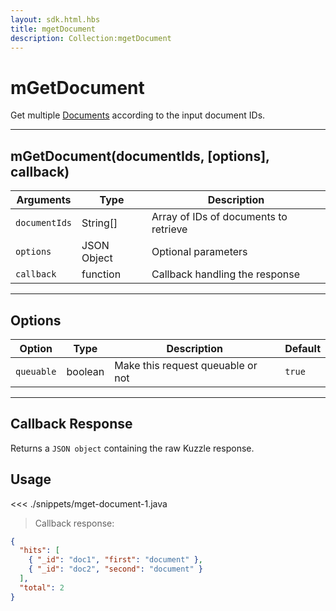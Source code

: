 ```yaml
---
layout: sdk.html.hbs
title: mgetDocument
description: Collection:mgetDocument
---
```


# mGetDocument

Get multiple [Documents](/sdk/android/3/controllers/document/) according to the input document IDs.

---

## mGetDocument(documentIds, [options], callback)

| Arguments     | Type        | Description                           |
| ------------- | ----------- | ------------------------------------- |
| `documentIds` | String[]    | Array of IDs of documents to retrieve |
| `options`     | JSON Object | Optional parameters                   |
| `callback`    | function    | Callback handling the response        |

---

## Options

| Option     | Type    | Description                       | Default |
| ---------- | ------- | --------------------------------- | ------- |
| `queuable` | boolean | Make this request queuable or not | `true`  |

---

## Callback Response

Returns a `JSON object` containing the raw Kuzzle response.

## Usage

<<< ./snippets/mget-document-1.java

> Callback response:

```json
{
  "hits": [
    { "_id": "doc1", "first": "document" },
    { "_id": "doc2", "second": "document" }
  ],
  "total": 2
}
```
